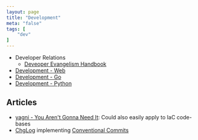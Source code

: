 ```yaml
---
layout: page
title: "Development"
meta: "false"
tags: [
    "dev"
]
---
```



- Developer Relations
  - [Deveoper Evangelism Handbook](http://developer-evangelism.com/toc.php)
- [Development - Web](/info/webdev)
- [Development - Go](/info/golang)
- [Development - Python](/info/python)

## Articles

- [yagni - You Aren't Gonna Need It](https://martinfowler.com/bliki/Yagni.html): Could also easily apply to IaC code-bases
- [ChgLog](https://github.com/goreleaser/chglog) implementing [Conventional Commits](https://www.conventionalcommits.org/en/v1.0.0/#summary)
